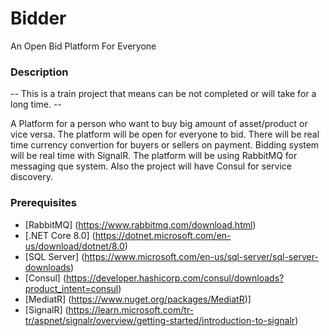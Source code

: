 # Bidder

An Open Bid Platform For Everyone

### Description

-- This is a train project that means can be not completed or will take for a long time. --

A Platform for a person who want to buy big amount of asset/product or vice versa. The platform will be open for everyone to bid.
There will be real time currency convertion for buyers or sellers on payment.
Bidding system will be real time with SignalR. The platform will be using RabbitMQ for messaging que system.
Also the project will have Consul for service discovery.

### Prerequisites

- [RabbitMQ] (https://www.rabbitmq.com/download.html)
- [.NET Core 8.0] (https://dotnet.microsoft.com/en-us/download/dotnet/8.0)
- [SQL Server] (https://www.microsoft.com/en-us/sql-server/sql-server-downloads)
- [Consul] (https://developer.hashicorp.com/consul/downloads?product_intent=consul)
- [MediatR] (https://www.nuget.org/packages/MediatR)]
- [SignalR] (https://learn.microsoft.com/tr-tr/aspnet/signalr/overview/getting-started/introduction-to-signalr)
